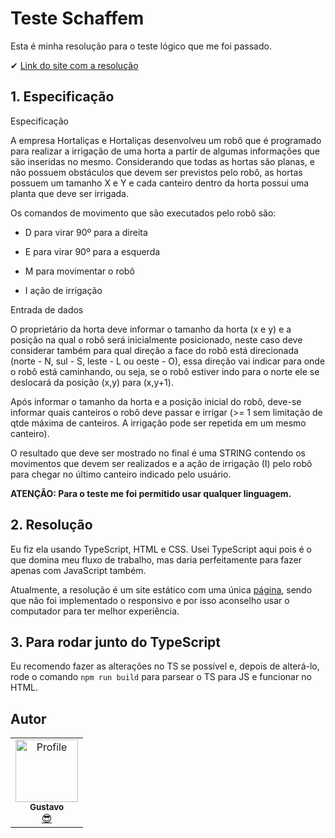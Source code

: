 # Teste Schaffem

Esta é minha resolução para o teste lógico que me foi passado.

✔ [Link do site com a resolução](https://gustavogomesdias.github.io/test-schaffen/)


## 1. Especificação
Especificação

A empresa Hortaliças e Hortaliças desenvolveu um robô que é programado para realizar a irrigação de uma horta a partir de algumas informações que são inseridas no mesmo. Considerando que todas as hortas são planas, e não possuem obstáculos que devem ser previstos pelo robô, as hortas possuem um tamanho X e Y e cada canteiro dentro da horta possui uma planta que deve ser irrigada.

Os comandos de movimento que são executados pelo robô são:

- D para virar 90º para a direita

- E para virar 90º para a esquerda

- M para movimentar o robô

- I ação de irrigação

 

Entrada de dados

O proprietário da horta deve informar o tamanho da horta (x e y) e a posição na qual o robô será inicialmente posicionado, neste caso deve considerar também para qual direção a face do robô está direcionada (norte - N, sul - S, leste - L ou oeste - O), essa direção vai indicar para onde o robô está caminhando, ou seja, se o robô estiver indo para o norte ele se deslocará da posição (x,y) para (x,y+1).

Após informar o tamanho da horta e a posição inicial do robô, deve-se informar quais canteiros o robô deve passar e irrigar (>= 1 sem limitação de qtde máxima de canteiros. A irrigação pode ser repetida em um mesmo canteiro).

O resultado que deve ser mostrado no final é uma STRING contendo os movimentos que devem ser realizados e a ação de irrigação (I) pelo robô para chegar no último canteiro indicado pelo usuário.

**ATENÇÃO: Para o teste me foi permitido usar qualquer linguagem.**

## 2. Resolução

Eu fiz ela usando TypeScript, HTML e CSS. Usei TypeScript aqui pois é o que domina meu fluxo de trabalho, mas daria perfeitamente para fazer apenas com JavaScript também.

Atualmente, a resolução é um site estático com uma única [página](https://gustavogomesdias.github.io/test-schaffen/), sendo que não foi implementado o responsivo e por isso aconselho usar o computador para ter melhor experiência.

## 3. Para rodar junto do TypeScript

Eu recomendo fazer as alterações no TS se possível e, depois de alterá-lo, rode o comando `npm run build` para parsear o TS para JS e funcionar no HTML.


## Autor
<table>
  <tr>
    <td align="center"><a href="https://github.com/GustavoGomesDias"><img src="https://github.com/GustavoGomesDias.png" width="100px;" alt="Profile"/><br /><sub><b>Gustavo</b></sub></a><br /><a href="https://github.com/GustavoGomesDias" title="Code">😎</a></td>
  <tr>
</table>